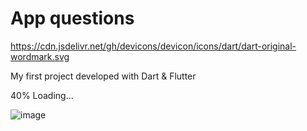# App questions

https://cdn.jsdelivr.net/gh/devicons/devicon/icons/dart/dart-original-wordmark.svg

My first project developed with Dart & Flutter

40% Loading...



![image](https://user-images.githubusercontent.com/89648821/170384286-b8e34ca8-5423-440b-8289-f384e7199737.png)
